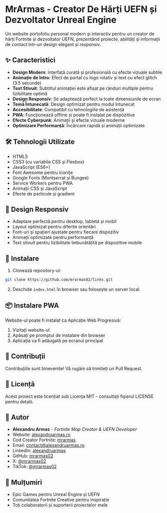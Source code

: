 # MrArmas - Creator De Hărți UEFN și Dezvoltator Unreal Engine

Un website portofoliu personal modern și interactiv pentru un creator de hărți Fortnite și dezvoltator UEFN, prezentând proiecte, abilități și informații de contact într-un design elegant și responsiv.

## ✨ Caracteristici

- **Design Modern**: Interfață curată și profesională cu efecte vizuale subtile
- **Animație de Intro**: Efect de portal cu logo rotativ și text cu efect glitch (3.5 secunde)
- **Text Stivuit**: Subtitlul animației este afișat pe rânduri multiple pentru lizibilitate optimă
- **Design Responsiv**: Se adaptează perfect la toate dimensiunile de ecran
- **Temă Întunecată**: Design optimizat pentru modul întunecat
- **Accesibilitate**: Compatibil cu tehnologiile de asistență
- **PWA**: Funcționează offline și poate fi instalat pe dispozitive
- **Efecte Cyberpunk**: Animații și efecte vizuale moderne
- **Optimizare Performanță**: Încărcare rapidă și animații optimizate

## 🛠 Tehnologii Utilizate

- HTML5
- CSS3 (cu variabile CSS și Flexbox)
- JavaScript (ES6+)
- Font Awesome pentru iconițe
- Google Fonts (Montserrat și Bungee)
- Service Workers pentru PWA
- Animații CSS și JavaScript
- Efecte de particule și gradient

## 📱 Design Responsiv

- Adaptare perfectă pentru desktop, tabletă și mobil
- Layout optimizat pentru diferite orientări
- Font-uri și spațieri ajustate pentru fiecare dispozitiv
- Animații optimizate pentru performanță
- Text stivuit pentru lizibilitate îmbunătățită pe dispozitive mobile

## 🚀 Instalare

1. Clonează repository-ul:
```bash
git clone https://github.com/mrarmas02/links.git
```

2. Deschide `index.html` în browser sau folosește un server local.

## 📦 Instalare PWA

Website-ul poate fi instalat ca Aplicație Web Progresivă:
1. Vizitați website-ul
2. Apăsați pe promptul de instalare din browser
3. Aplicația va fi adăugată pe ecranul principal

## 🤝 Contribuții

Contribuțiile sunt binevenite! Vă rugăm să trimiteți un Pull Request.

## 📄 Licență

Acest proiect este licențiat sub Licența MIT - consultați fișierul LICENSE pentru detalii.

## 👤 Autor

- **Alexandru Armas** - *Fortnite Map Creator & UEFN Developer*
- Website: [alexandruarmas.ro](https://alexandruarmas.ro)
- Cod Creator Fortnite: [mrarmas](https://www.fortnite.com/@mrarmas)
- Email: contact@alexandruarmas.ro
- LinkedIn: [alexandruarmas](https://www.linkedin.com/in/alexandruarmas/)
- GitHub: [mrarmas02](https://github.com/mrarmas02)
- X: [@mrarmas02](http://www.x.com/mrarmas02)
- TikTok: [@mrarmas02](https://tiktok.com/@mrarmas02)

## 🙏 Mulțumiri

- Epic Games pentru Unreal Engine și UEFN
- Comunitatea Fortnite Creative pentru inspirație
- Toți colaboratorii și suporterii proiectelor mele 